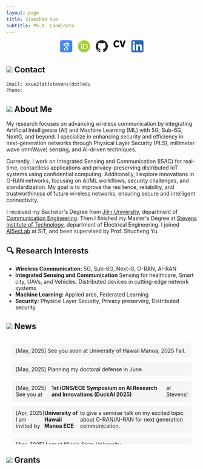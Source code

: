```yaml
---
layout: page
title: Xiaochan Xue
subtitle: Ph.D. Candidate
---
```

<div style="display: flex; justify-content: center; gap: 15px; flex-wrap: wrap;">
<a href="https://scholar.google.com/citations?user=rhcjOdQAAAAJ&hl=en" target="_blank">
  <img src="./img/google-scholar.png" alt="Google Scholar" width="32" class="social-icon">
</a>
<a href="https://orcid.org/0000-0003-0432-0581" target="_blank">
  <img src="./img/orcid.png" alt="ORCID" width="32" class="social-icon">
</a>
<a href="https://github.com/XueShannon" target="_blank">
  <img src="./img/github.png" alt="GitHub" width="32" class="social-icon">
</a>
<a href="./files/CV_Xiaochan.pdf" download class="cv-download">
  <img src="./img/cv.png" alt="CV" width="32" class="social-icon">
</a>
<a href="https://www.linkedin.com/in/xiaochan-xue-2b7b75227/" target="_blank">
  <img src="./img/linkedin.png" alt="LinkedIn" width="32" class="social-icon">
</a>
</div>

## <img src="../img/contact.png" height="50px"> Contact

```
Email: xxue2[at]stevens[dot]edu
Phone: 
```

## <img src="../img/career.png" height="50px"> About Me
My research focuses on advancing wireless communication by integrating Artificial Intelligence (AI) and Machine Learning (ML) with 5G, Sub-6G, NextG, and beyond. I specialize in enhancing security and efficiency in next-generation networks through Physical Layer Security (PLS), millimeter wave (mmWave) sensing, and AI-driven techniques.

Currently, I work on Integrated Sensing and Communication (ISAC) for real-time, contactless applications and privacy-preserving distributed IoT systems using confidential computing. Additionally, I explore innovations in O-RAN networks, focusing on AI/ML workflows, security challenges, and standardization. My goal is to improve the resilience, reliability, and trustworthiness of future wireless networks, ensuring secure and intelligent connectivity.

I received my Bachelor's Degree from [Jilin University](https://www.jlu.edu.cn/), department of [Communication Engineering](https://dce.jlu.edu.cn/). Then I finished my Master's Degree at [Stevens Institute of Technology](https://www.stevens.edu/), department of Electrical Engineering. I joined [AISecLab](https://www.stevens.edu/icns-center-for-innovative-computing-and-networked-systems/aiseclab) at SIT, and been supervised by Prof. Shucheng Yu.

## 🔍 Research Interests

- **Wireless Communication:** 5G, Sub-6G, Next-G, O-RAN, AI-RAN
- **Integrated Sensing and Communication** Sensing for healthcare, Smart city, UAVs, and Vehicles. Distributed devices in cutting-edge network systems
- **Machine Learning:** Applied area, Federated Learning
- **Security:** Physical Layer Security, Privacy preserving, Distributed security

## <img src="../img/news.png" height="50px"> News
<div class="news-box">
  <div class="news-scroll">
    <!-- 项目列表 -->
    <div class="new-item">
      [May, 2025] See you soon at University of Hawaii Manoa, 2025 Fall.
    </div>
    <div class="new-item">
      [May, 2025] Planning my doctoral defense in June.
    </div>
    <div class="new-item">
      [May, 2025] See you at <strong>1st iCNS/ECE Symposium on AI Research and Innovations (DuckAI 2025)</strong> at Stevens!
    </div>
    <div class="new-item">
      [Apr, 2025] I am invited by <strong>University of Hawaii Manoa ECE</strong> to give a seminar talk on my excited topic about O-RAN/AI-RAN for next generation communication.
    </div>
    <div class="new-item">
      [Apr, 2025] I am at Illinois State University.
    </div>
    <div class="new-item">
      [Feb, 2025] <img src="../img/award.png" height="30px"> Selected as <strong><a href="https://cps-vo.org/group/CPSRisingStarsWorkshop25">2025 NSF CPS (Cyber-Physical Systems) Rising Star</a></strong> (17%)
    </div>
    <div class="new-item">
      [Feb, 2025] I am invited to give a <a href="./files/Enhancing Security and Privacy in Distributed Wireless Networks Through Physical Layer Techniques _ Stevens Institute of Technology.html">Seminar Talk</a> at SIT  
    </div>
    <div class="new-item">
      [Jan, 2025] <span style="color:red;">I am on Job Market NOW! Please contact me if you interest!</span>
    </div>
    <div class="new-item">
      [Jan, 2025] <span style="color:red;">I am open to a POSTDOC position!</span>
    </div>
    <div class="new-item">
      [Jan, 2025] <img src="../img/fireworks.png" height="30px"> New paper submited!
    </div>
    <div class="new-item">
      [Aug, 2024] I am hired as Lecture Instructor, SIT.
    </div>
    <div class="new-item">
      [Aug, 2023] <img src="../img/award.png" height="30px"> I received <span style="color:orange;">Excellence Doctoral Fellowship</span>, SIT
    </div>
  </div>
</div>

<style>
/* 固定容器 */
.news-container {
  border: 2px solid #eee;
  border-radius: 8px;
  margin: 20px 0;
}

/* 滚动区域 */
.news-scroll {
  max-height: 250px;       /* 固定高度 */
  overflow-y: auto;        /* 垂直滚动 */
  padding: 15px;
}

/* 单个项目 - 强制保持内容完整 */
.new-item {
  display: flex;           /* 图标与文字同行 */
  align-items: center;
  margin-bottom: 12px;     /* 项目间距 */
  padding: 10px;
  background: #f5f5f5;
  border-radius: 6px;
  break-inside: avoid;     /* 防止内容断开 */
}

.new-text {
  white-space: normal;     /* 允许文字换行 */
  word-break: keep-all;    /* 保持单词完整 */
  line-height: 1.5;
}

/* 滚动条美化 */
.news-scroll::-webkit-scrollbar {
  width: 6px;
}
.news-scroll::-webkit-scrollbar-thumb {
  background: #ccc;
  border-radius: 4px;
}
</style>

## <img src="../img/money.png" height="50px"> Grants